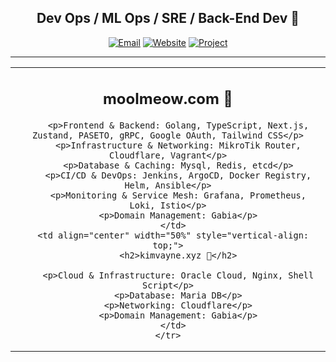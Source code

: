 <div align="center">
  
  ## Dev Ops / ML Ops / SRE / Back-End Dev 👻
  [![Email](https://img.shields.io/badge/Email-nkimtnt%40gmail.com-blue?style=flat-square&logo=gmail)](mailto:nkimtnt@gmail.com)
  [![Website](https://img.shields.io/badge/Website-kimvayne.xyz-orange?style=flat-square&logo=firefox)](https://kimvayne.xyz)
  [![Project](https://img.shields.io/badge/Project-moolmeow.com-red?style=flat-square&logo=github)](https://moolmeow.com)

</div>

---
<!-- moolmeow.com 기술 스택 -->
<div align="center">
  <table width="100%" style="border: none;">
    <tr>
      <td align="center" width="50%" style="vertical-align: top;">
        <h2>moolmeow.com 🐽</h2>
        
        <p>Frontend & Backend: Golang, TypeScript, Next.js, Zustand, PASETO, gRPC, Google OAuth, Tailwind CSS</p>
        <p>Infrastructure & Networking: MikroTik Router, Cloudflare, Vagrant</p>
        <p>Database & Caching: Mysql, Redis, etcd</p>
        <p>CI/CD & DevOps: Jenkins, ArgoCD, Docker Registry, Helm, Ansible</p>
        <p>Monitoring & Service Mesh: Grafana, Prometheus, Loki, Istio</p>
        <p>Domain Management: Gabia</p>
      </td>
      <td align="center" width="50%" style="vertical-align: top;">
        <h2>kimvayne.xyz 👀</h2>
        
        <p>Cloud & Infrastructure: Oracle Cloud, Nginx, Shell Script</p>
        <p>Database: Maria DB</p>
        <p>Networking: Cloudflare</p>
        <p>Domain Management: Gabia</p>
      </td>
    </tr>
  </table>
</div>
